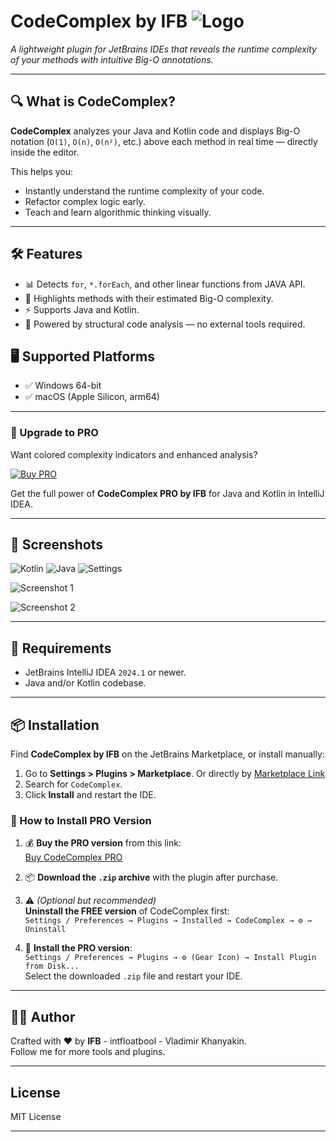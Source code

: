 # CodeComplex by IFB ![Logo][logo]

_A lightweight plugin for JetBrains IDEs that reveals the runtime complexity of your methods with intuitive Big-O annotations._

---

## 🔍 What is CodeComplex?

**CodeComplex** analyzes your Java and Kotlin code and displays Big-O notation (`O(1)`, `O(n)`, `O(n²)`, etc.) above each method in real time — directly inside the editor.

This helps you:
- Instantly understand the runtime complexity of your code.
- Refactor complex logic early.
- Teach and learn algorithmic thinking visually.

---

## 🛠️ Features

- 📊 Detects `for`, `*.forEach`, and other linear functions from JAVA API.
- 🎯 Highlights methods with their estimated Big-O complexity.
- ⚡ Supports Java and Kotlin.
- 🧠 Powered by structural code analysis — no external tools required.

## 🖥️ Supported Platforms

- ✅ Windows 64-bit
- ✅ macOS (Apple Silicon, arm64)

---

### 💎 Upgrade to PRO

Want colored complexity indicators and enhanced analysis?

[![Buy PRO](./public_data/buy_pro.png)](https://www.digiseller.market/asp2/pay_wm.asp?id_d=5205974&lang=ru-RU)

Get the full power of **CodeComplex PRO by IFB** for Java and Kotlin in IntelliJ IDEA.

---

## 📸 Screenshots

![Kotlin](./public_data/gifs/kotlin_work.gif)
![Java](./public_data/gifs/java_work_gif.gif)
![Settings](./public_data/gifs/settings.gif)

![Screenshot 1](./public_data/code_sample_0.png) 

![Screenshot 2](./public_data/code_sample_1.png)

---

## 🚀 Requirements

- JetBrains IntelliJ IDEA `2024.1` or newer.
- Java and/or Kotlin codebase.

---

## 📦 Installation

Find **CodeComplex by IFB** on the JetBrains Marketplace, or install manually:

1. Go to **Settings > Plugins > Marketplace**. Or directly by [Marketplace Link](https://plugins.jetbrains.com/plugin/27551-codecomplex-by-ifb-free-)
2. Search for `CodeComplex`.
3. Click **Install** and restart the IDE.

### 🔧 How to Install PRO Version

1. 💰 **Buy the PRO version** from this link:  
   [Buy CodeComplex PRO](https://www.digiseller.market/asp2/pay_wm.asp?id_d=5205974&lang=ru-RU)

2. 📦 **Download the `.zip` archive** with the plugin after purchase.

3. ⚠️ *(Optional but recommended)*  
   **Uninstall the FREE version** of CodeComplex first:  
   `Settings / Preferences → Plugins → Installed → CodeComplex → ⚙️ → Uninstall`

4. 🧩 **Install the PRO version**:  
   `Settings / Preferences → Plugins → ⚙️ (Gear Icon) → Install Plugin from Disk...`  
   Select the downloaded `.zip` file and restart your IDE.

---


## 🧑‍💻 Author

Crafted with ❤️ by **IFB** - intfloatbool - Vladimir Khanyakin.  
Follow me for more tools and plugins.

---

## License

MIT License

---

[logo]: ./public_data/pluginIcon.png "Plugin Logo"
[screenshot1]: ./screenshot1.png "Example 1"
[screenshot2]: ./screenshot2.png "Example 2"
